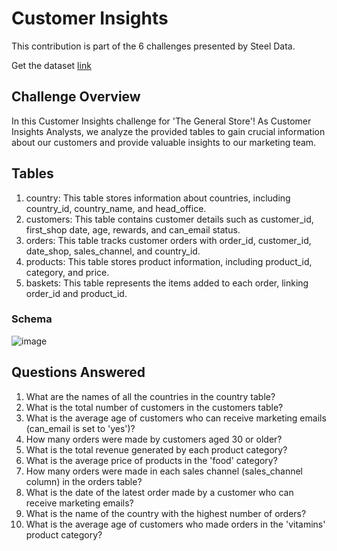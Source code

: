 # Customer Insights
This contribution is part of the 6 challenges presented by Steel Data.

Get the dataset [link](https://www.steeldata.org.uk/sql3.html)

## Challenge Overview
In this Customer Insights challenge for 'The General Store'! As Customer Insights Analysts, we analyze the provided tables to gain crucial information about our customers and provide valuable insights to our marketing team.

## Tables
1. country: This table stores information about countries, including country_id, country_name, and head_office.
2. customers: This table contains customer details such as customer_id, first_shop date, age, rewards, and can_email status.
3. orders: This table tracks customer orders with order_id, customer_id, date_shop, sales_channel, and country_id.
4. products: This table stores product information, including product_id, category, and price.
5. baskets: This table represents the items added to each order, linking order_id and product_id.

### Schema
![image](https://github.com/SharvananB0510/Steel_Datachallenge-3/assets/69303949/5c8c347f-fcb1-4025-94ad-47d8179732f8)

## Questions Answered 

1. What are the names of all the countries in the country table?
2. What is the total number of customers in the customers table?
3. What is the average age of customers who can receive marketing emails (can_email is set to 'yes')?
4. How many orders were made by customers aged 30 or older?
5. What is the total revenue generated by each product category?
6. What is the average price of products in the 'food' category?
7. How many orders were made in each sales channel (sales_channel column) in the orders table?
8. What is the date of the latest order made by a customer who can receive marketing emails?
9. What is the name of the country with the highest number of orders?
10. What is the average age of customers who made orders in the 'vitamins' product category?


